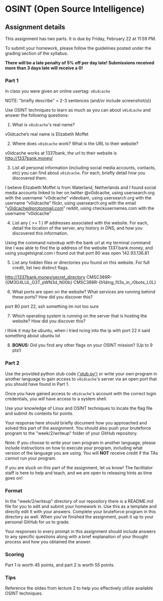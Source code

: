OSINT (Open Source Intelligence)
======

## Assignment details

This assignment has two parts. It is due by Friday, February 22 at 11:59 PM.

To submit your homework, please follow the guidelines posted under the grading section of the syllabus.

**There will be a late penalty of 5% off per day late! Submissions received more than 3 days late will receive a 0!**

### Part 1

In class you were given an online usertag: `v0idcache`

NOTE: "briefly describe" = 2-3 sentences (and/or include screenshot(s))

Use OSINT techniques to learn as much as you can about `v0idcache` and answer the following questions:

1. What is `v0idcache`'s real name?

v0idcache’s real name is Elizabeth Moffet

2. Where does `v0idcache` work? What is the URL to their website?

v0idcache works at 1337bank, the url to their website is http://1337bank.money/

3. List all personal information (including social media accounts, contacts, etc) you can find about `v0idcache`. For each, briefly detail how you discovered them.

I believe Elizabeth Moffet is from Waterland, Netherlands and I found social media accounts linked to her on
twitter @v0idcache, using usersearch.org with the username “v0idcache”
videobam, using usersearch.org with the username “v0idcache”
flickr, using usersearch.org with the email “v0idcache@protonmail.com”
reddit, using checkusernames.com with the username “v0idcache”


4. List any ( >= 1 ) IP addresses associated with the website. For each, detail the location of the server, any history in DNS, and how you discovered this information.

Using the command nslookup with the bank url at my terminal command line I was able to find the ip address of the website 1337.bank.money, and using yougetsignal.com i found out that port 80 was open
142.93.136.81


5. List any hidden files or directories you found on this website. For full credit, list *two* distinct flags.

http://1337bank.money/secret_directory
CMSC389R-{0M3G4LUL_G3T_pWN3d_N00b}
CMSC389R-{h1ding_fil3s_in_r0bots_L0L}


6. What ports are open on the website? What services are running behind these ports? How did you discover this?

port 80
port 22, ssh something im not too sure

7. Which operating system is running on the server that is hosting the website? How did you discover this?

i think it may be ubuntu, when i tried ncing into the ip with port 22 it said something about ubuntu lol

8. **BONUS:** Did you find any other flags on your OSINT mission? (Up to 9 pts!)

### Part 2

Use the provided python stub code [('stub.py')](stub.py) or write your own program in another language to gain access to `v0idcache`'s server via an open port that you should have found in Part 1.

Once you have gained access to `v0idcache`'s account with the correct login credentials, you will have access to a system shell.

Use your knowledge of Linux and OSINT techniques to locate the flag file and submit its contents for points.

Your response here should briefly document how you approached and solved this part of the assignment. You should also push your bruteforce program to the "week/2/writeup" folder of your GitHub repository.

Note: If you choose to write your own program in another language, please include instructions on how to execute your program, including what version of the language you are using. You will **NOT** receive credit if the TAs cannot run your program.

If you are stuck on this part of the assignment, let us know! The facilitator staff is here to help and teach, and we are open to releasing hints as time goes on!

### Format
In the "week/2/writeup" directory of our repository there is a README.md file for you to edit and submit your homework in. Use this as a template and directly edit it with your answers. Complete your bruteforce program in this directory as well. When you've finished the assignment, push it up to your personal GitHub for us to grade.

Your responses to every prompt in this assignment should include answers to any specific questions along with a brief explanation of your thought process and how you obtained the answer.

### Scoring

Part 1 is worth 45 points, and part 2 is worth 55 points.

### Tips

Reference the slides from lecture 2 to help you effectively utilize available OSINT techniques.
